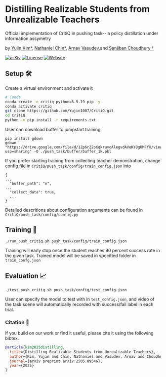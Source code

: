 # Distilling Realizable Students from Unrealizable Teachers

Official implementation of CritiQ in pushing task-- a policy distillation under information assymetry


by [Yujin Kim*](https://Yujin1007.github.io/), [Nathaniel Chin*](https://www.linkedin.com/in/nathaniel-chin-5b2301195/), [Arnav Vasudev](https://www.linkedin.com/in/arnav-vasudev-a5a0811b2/),and [Sanjiban Choudhury &dagger;](https://sanjibanc.github.io/)

[![arXiv](https://img.shields.io/badge/arXiv-2506.05294-df2a2a.svg?style=for-the-badge&logo=arxiv)](https://arxiv.org/abs/2505.09546)
[![License](https://img.shields.io/github/license/TRI-ML/prismatic-vlms?style=for-the-badge)](LICENSE)
[![Website](https://img.shields.io/badge/🔗-WebSite-black?style=for-the-badge)](https://portal-cornell.github.io/CritiQ_ReTRy/)



## Setup :hammer_and_wrench:

Create a virtual environment and activate it
```bash
# Conda
conda create -n critiq python=3.9.19 pip -y
conda activate critiq
git clone https://github.com/Yujin1007/CritiQ.git
cd CritiQ
python -m pip install -r requirements.txt
```
User can download buffer to jumpstart training
```
pip install gdown
gdown "https://drive.google.com/file/d/1Zp6rZ2oKqkruvoAlegvdAVeKY0gUMFfX/view?usp=sharing" -O ./push_task/buffer/buffer_1k.pkl
```
If you prefer starting training from collecting teacher demonstration, change config file in `CritiQ/push_task/config/train_config.json` into
```
{
...
  "buffer_path": "n",
...
  "collect_data": true,
  ...
}
```
Detailed descritions about configuration arguments can be found in `CritiQ/push_task/config/config.py`
## Training :robot:
```
./run_push_critiq.sh push_task/config/train_config.json 
```
Training will early stop once the student reaches 90 percent success rate in the given task. 
Trained model will be saved in specified folder in `train_confg.json`
## Evaluation :chart_with_upwards_trend:
```
./test_push_critiq.sh push_task/config/test_config.json
```
User can specify the model to test with in `test_config.json`, and video of the task scene will automatically recorded with success/fail label in each trial.  

### Citation :raised_hands:
If you build on our work or find it useful, please cite it using the following bibtex.

```bibtex
@article{kim2025distilling,
  title={Distilling Realizable Students from Unrealizable Teachers},
  author={Kim, Yujin and Chin, Nathaniel and Vasudev, Arnav and Choudhury, Sanjiban},
  journal={arXiv preprint arXiv:2505.09546},
  year={2025}
}
```